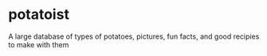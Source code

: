# potatoist
 A large database of types of potatoes, pictures, fun facts, and good recipies to make with them
